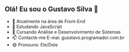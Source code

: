 ## Olá! Eu sou o Gustavo Silva 👋

- 🔭 Atualmente na área de Front-End
- 🌱 Estudando JavaScript
- 🏫 Cursando Análise e Desenvolvimento de Sistemas
- 📫 Contacte-me E-mai: gusstavo.programador.com.br
- 😄 Pronouns: Ele/Dele

